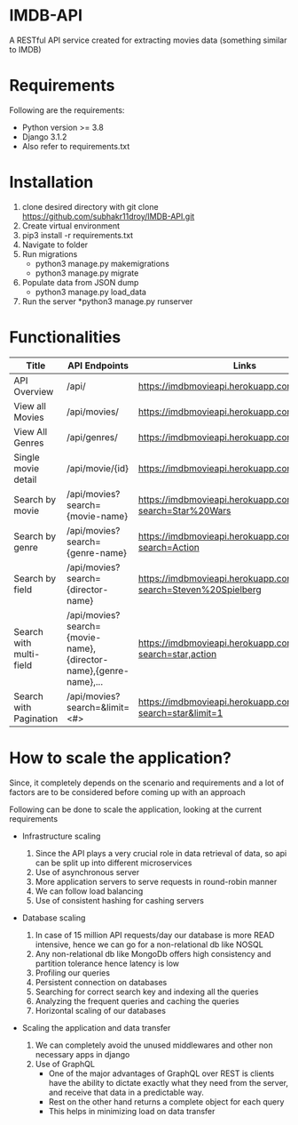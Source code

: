 # IMDB-API
A RESTful API service created for extracting movies data (something similar to IMDB)

# Requirements
Following are the requirements:
* Python version >= 3.8
* Django 3.1.2
* Also refer to requirements.txt

# Installation
1. clone desired directory with git clone https://github.com/subhakr11droy/IMDB-API.git
2. Create virtual environment
3. pip3 install -r requirements.txt
4. Navigate to folder
5. Run migrations
    * python3 manage.py makemigrations
    * python3 manage.py migrate
6. Populate data from JSON dump
    * python3 manage.py load_data
7. Run the server
    *python3 manage.py runserver

# Functionalities

| Title | API Endpoints | Links |
| --- | --- | --- |
| API Overview | /api/ | https://imdbmovieapi.herokuapp.com/api/ |
| View all Movies | /api/movies/ | https://imdbmovieapi.herokuapp.com/api/movies |
| View All Genres | /api/genres/ | https://imdbmovieapi.herokuapp.com/api/genres/ |
| Single movie detail | /api/movie/{id} | https://imdbmovieapi.herokuapp.com/api/movie/1 |
| Search by movie | /api/movies?search={movie-name} | https://imdbmovieapi.herokuapp.com/api/movies/?search=Star%20Wars |
| Search by genre | /api/movies?search={genre-name} | https://imdbmovieapi.herokuapp.com/api/movies/?search=Action |
| Search by field | /api/movies?search={director-name} | https://imdbmovieapi.herokuapp.com/api/movies/?search=Steven%20Spielberg |
| Search with multi-field | /api/movies?search={movie-name},{director-name},{genre-name},... | https://imdbmovieapi.herokuapp.com/api/movies/?search=star,action |
| Search with Pagination | /api/movies?search=<movie-name>&limit=<#> | https://imdbmovieapi.herokuapp.com/api/movies/?search=star&limit=1

# How to scale the application?
Since, it completely depends on the scenario and requirements and a lot of factors are to be considered before coming up with an approach

Following can be done to scale the application, looking at the current requirements

* Infrastructure scaling
    1. Since the API plays a very crucial role in data retrieval of data, so api can be split up into different microservices
    3. Use of asynchronous server
    4. More application servers to serve requests in round-robin manner
    2. We can follow load balancing
    5. Use of consistent hashing for cashing servers

* Database scaling
    1. In case of 15 million API requests/day our database is more READ intensive, hence we can go for a non-relational db like NOSQL
    2. Any non-relational db like MongoDb offers high consistency and partition tolerance hence latency is low
    3. Profiling our queries
    4. Persistent connection on databases
    5. Searching for correct search key and indexing all the queries
    6. Analyzing the frequent queries and caching the queries
    7. Horizontal scaling of our databases

* Scaling the application and data transfer 
    1. We can completely avoid the unused middlewares and other non necessary apps in django
    2. Use of GraphQL
        * One of the major advantages of GraphQL over REST is clients have the ability to dictate exactly what they need from the server, and receive that data in a predictable way.
        * Rest on the other hand returns a complete object for each query
        * This helps in minimizing load on data transfer
